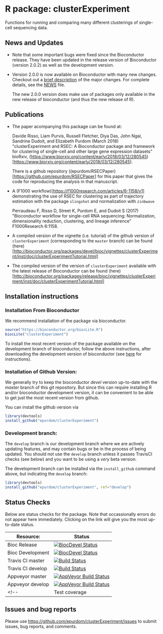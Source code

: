 # R package: clusterExperiment

Functions for running and comparing many different clusterings of single-cell sequencing data.

## News and Updates

* Note that some important bugs were fixed since the Bioconductor release. They have been updated in the release version of Bioconductor (version 2.0.2) as well as the development version. 

* Version 2.0.0 is now available on Bioconductor with many new changes. Checkout out a [brief description](https://github.com/epurdom/clusterExperiment/blob/master/update2.0.md) of the major changes. For complete details, see the [NEWS](https://github.com/epurdom/clusterExperiment/blob/master/NEWS) file.

  The new 2.0.0 version does make use of packages only available in the new release of bioconductor (and thus the new release of R).

## Publications

* The paper acompanying this package can be found at:

	Davide Risso, Liam Purvis, Russell Fletcher, Diya Das, John Ngai, Sandrine Dudoit, and Elizabeth Purdom (March 2018) "clusterExperiment and RSEC: A Bioconductor package and framework for clustering of single-cell and other large gene expression datasets" bioRxiv, (https://www.biorxiv.org/content/early/2018/03/12/280545)[https://www.biorxiv.org/content/early/2018/03/12/280545].

	There is a github repository ((epurdom/RSECPaper)[https://github.com/epurdom/RSECPaper] for this paper that gives the code for reproducing the analysis in that manuscript.

* A (F1000 workflow)[https://f1000research.com/articles/6-1158/v1] demonstrating the use of RSEC for clustering as part of trajectory estimation with the package `slingshot` and normalization with `zinbwave`

	Perraudeau F, Risso D, Street K, Purdom E, and Dudoit S (2017) "Bioconductor workflow for single-cell RNA sequencing: Normalization, dimensionality reduction, clustering, and lineage inference" F1000Research 6:1158. 

* A compiled version of the vignette (i.e. tutorial) of the github version of `clusterExperiment` (corresponding to the `master` branch) can be found (here)[http://bioconductor.org/packages/devel/bioc/vignettes/clusterExperiment/inst/doc/clusterExperimentTutorial.html] 

* The compiled version of the version of `clusterExperiment` available with the latest release of Bioconductor can be found (here)[http://bioconductor.org/packages/release/bioc/vignettes/clusterExperiment/inst/doc/clusterExperimentTutorial.html] 

## Installation instructions

### Installation From Bioconductor

We recommend installation of the package via bioconductor.

```r
source("https://bioconductor.org/biocLite.R")
biocLite("clusterExperiment")
```

To install the most recent version of the package available on the development branch of bioconductor, follow the above instructions, after downloading the development version of bioconductor (see  [here](https://www.bioconductor.org/developers/how-to/useDevel/) for instructions).

### Installation of Github Version:

We generally try to keep the bioconductor *devel* version up-to-date with the *master* branch of this git repository. But since this can require installing R and/or bioconductor development version, it can be convenient to be able to get just the most recent version from github. 

You can install the github version via

```r
library(devtools)
install_github("epurdom/clusterExperiment")
```

### Development branch:

The `develop` branch is our development branch where we are actively updating features, and may contain bugs or be in the process of being updated. You should not use the `develop` branch unless it passes TravisCI checks (see below) and you want to be using a *very* beta version.

The development branch can be installed via the `install_github` command above, but indicating the `develop` branch:

```r
library(devtools)
install_github("epurdom/clusterExperiment", ref="develop")
```

## Status Checks

Below are status checks for the package. Note that occassionally errors do not appear here immediately. Clicking on the link will give you the most up-to-date status.

| Resource:     |  Status   |
| ------------- | ------------ |
| Bioc Release  | [![BiocDevel Status](http://bioconductor.org/shields/build/release/bioc/clusterExperiment.svg)](http://bioconductor.org/checkResults/release/bioc-LATEST/clusterExperiment/)|
| Bioc Development  | [![BiocDevel Status](http://bioconductor.org/shields/build/devel/bioc/clusterExperiment.svg)](http://bioconductor.org/checkResults/devel/bioc-LATEST/clusterExperiment/)|
| Travis CI master   | [![Build Status](https://travis-ci.org/epurdom/clusterExperiment.svg?branch=master)](https://travis-ci.org/epurdom/clusterExperiment) |
| Travis CI develop   | [![Build Status](https://travis-ci.org/epurdom/clusterExperiment.svg?branch=develop)](https://travis-ci.org/epurdom/clusterExperiment) |
| Appveyor master | [![AppVeyor Build Status](https://ci.appveyor.com/api/projects/status/github/epurdom/clusterExperiment?branch=master&svg=true)](https://ci.appveyor.com/project/epurdom/clusterExperiment) |
| Appveyor develop | [![AppVeyor Build Status](https://ci.appveyor.com/api/projects/status/github/epurdom/clusterExperiment?branch=develop&svg=true)](https://ci.appveyor.com/project/epurdom/clusterExperiment) |
<!-- | Test coverage |  [![Coverage Status](https://coveralls.io/repos/github/epurdom/clusterExperiment/badge.svg?branch=develop)](https://coveralls.io/github/epurdom/clusterExperiment?branch=develop) | -->

## Issues and bug reports

Please use https://github.com/epurdom/clusterExperiment/issues to submit issues, bug reports, and comments.
